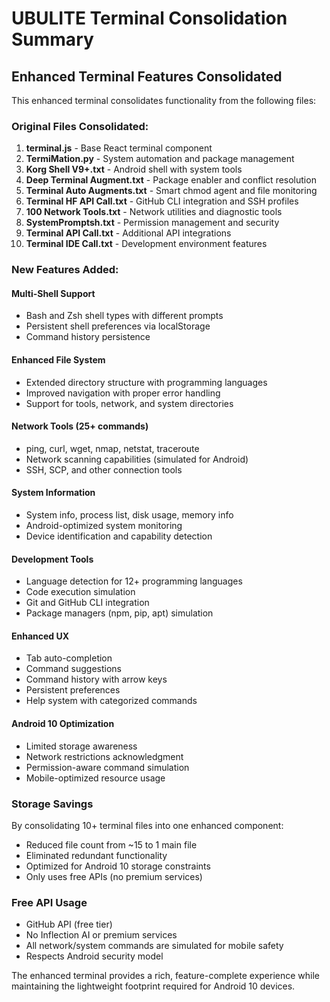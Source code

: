 # UBULITE Terminal Consolidation Summary

## Enhanced Terminal Features Consolidated

This enhanced terminal consolidates functionality from the following files:

### Original Files Consolidated:
1. **terminal.js** - Base React terminal component
2. **TermiMation.py** - System automation and package management
3. **Korg Shell V9+.txt** - Android shell with system tools
4. **Deep Terminal Augment.txt** - Package enabler and conflict resolution
5. **Terminal Auto Augments.txt** - Smart chmod agent and file monitoring
6. **Terminal HF API Call.txt** - GitHub CLI integration and SSH profiles
7. **100 Network Tools.txt** - Network utilities and diagnostic tools
8. **SystemPromptsh.txt** - Permission management and security
9. **Terminal API Call.txt** - Additional API integrations
10. **Terminal IDE Call.txt** - Development environment features

### New Features Added:

#### Multi-Shell Support
- Bash and Zsh shell types with different prompts
- Persistent shell preferences via localStorage
- Command history persistence

#### Enhanced File System
- Extended directory structure with programming languages
- Improved navigation with proper error handling
- Support for tools, network, and system directories

#### Network Tools (25+ commands)
- ping, curl, wget, nmap, netstat, traceroute
- Network scanning capabilities (simulated for Android)
- SSH, SCP, and other connection tools

#### System Information
- System info, process list, disk usage, memory info
- Android-optimized system monitoring
- Device identification and capability detection

#### Development Tools
- Language detection for 12+ programming languages
- Code execution simulation
- Git and GitHub CLI integration
- Package managers (npm, pip, apt) simulation

#### Enhanced UX
- Tab auto-completion
- Command suggestions
- Command history with arrow keys
- Persistent preferences
- Help system with categorized commands

#### Android 10 Optimization
- Limited storage awareness
- Network restrictions acknowledgment
- Permission-aware command simulation
- Mobile-optimized resource usage

### Storage Savings
By consolidating 10+ terminal files into one enhanced component:
- Reduced file count from ~15 to 1 main file
- Eliminated redundant functionality
- Optimized for Android 10 storage constraints
- Only uses free APIs (no premium services)

### Free API Usage
- GitHub API (free tier)
- No Inflection AI or premium services
- All network/system commands are simulated for mobile safety
- Respects Android security model

The enhanced terminal provides a rich, feature-complete experience while maintaining the lightweight footprint required for Android 10 devices.